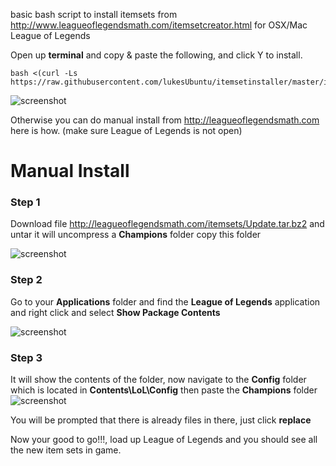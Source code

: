 basic bash script to install itemsets from http://www.leagueoflegendsmath.com/itemsetcreator.html for OSX/Mac League of Legends 


Open up **terminal** and copy & paste the following, and click Y to install.
```
bash <(curl -Ls https://raw.githubusercontent.com/lukesUbuntu/itemsetinstaller/master/itemsetinstaller.sh)
```
![screenshot](https://lukes-server.com/images/bashinstall.png)


Otherwise you can do manual install from http://leagueoflegendsmath.com here is how.
(make sure League of Legends is not open)

Manual Install  
===================

### Step 1

Download file http://leagueoflegendsmath.com/itemsets/Update.tar.bz2 and untar it will uncompress a **Champions** folder copy this folder 

![screenshot](https://lukes-server.com/images/step_1.png)

### Step 2
Go to your **Applications** folder and find the **League of Legends** application and right click and select **Show Package Contents**


![screenshot](https://lukes-server.com/images/step_2.png)

### Step 3
It will show the contents of the folder, now navigate to the **Config** folder which is located in **Contents\LoL\Config** then paste the **Champions** folder
![screenshot](https://lukes-server.com/images/step_3.png)

You will be prompted that there is already files in there, just click **replace**

Now your good to go!!!, load up League of Legends and you should see all the new item sets in game.
